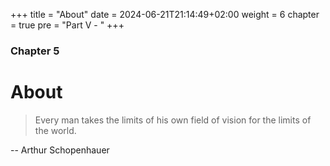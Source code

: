 +++
title = "About"
date = 2024-06-21T21:14:49+02:00
weight = 6
chapter = true
pre = "Part V - "
+++

### Chapter 5

# About

> Every man takes the limits of his own field of vision for the limits of the world.

-- Arthur Schopenhauer